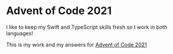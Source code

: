 # Advent of Code 2021
I like to keep my Swift and TypeScript skills fresh so I work in both languages!

This is my work and my answers for [Advent of Code 2021](https://adventofcode.com/2021)
